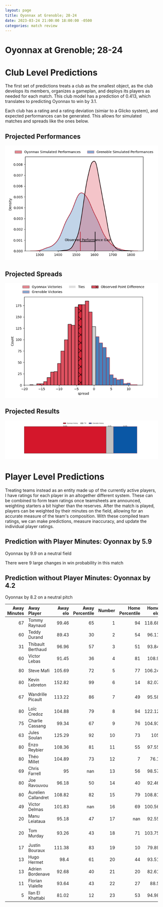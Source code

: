 ```yaml
---  
layout: page  
title: Oyonnax at Grenoble; 28-24  
date: 2023-03-24 21:00:00 18:00:00 -0500  
categories: match review  
---
```

# Oyonnax at Grenoble; 28-24

# Club Level Predictions


The first set of predictions treats a club as the smallest object, as the club develops its members, organizes a gameplan, and deploys its players as needed for each match. This club model has a prediction of 0.413, which translates to predicting Oyonnax to win by 3.1.

Each club has a rating and a rating deviation (simiar to a Glicko system), and expected performances can be generated. This allows for simulated matches and spreads like the ones below.
## Projected Performances


![Projected Performances](plots/performances_2023-03-24-Grenoble-Oyonnax.png)
## Projected Spreads


![Projected Spreads](plots/spreads_2023-03-24-Grenoble-Oyonnax.png)
## Projected Results


![Projected Results](plots/resultbar_2023-03-24-Grenoble-Oyonnax.png)
# Player Level Predictions


Treating teams instead as an entity made up of the currently active players, I have ratings for each player in an altogether different system. These can be combined to form team ratings once teamsheets are announced, weighting starters a bit higher than the reserves. After the match is played, players can be weighted by their minutes on the field, allowing for an accurate measure of the team's composition. With these compiled team ratings, we can make predictions, measure inaccuracy, and update the individual player ratings.
## Prediction with Player Minutes: Oyonnax by 5.9


Oyonnax by 9.9 on a neutral field

There were 9 large changes in win probability in this match
## Prediction without Player Minutes: Oyonnax by 4.2


Oyonnax by 8.2 on a neutral pitch



|   Away Minutes | Away Player         |   Away elo |   Away Percentile |   Number |   Home Percentile |   Home elo | Home Player         |   Home Minutes |
|---------------:|:--------------------|-----------:|------------------:|---------:|------------------:|-----------:|:--------------------|---------------:|
|             67 | Tommy Raynaud       |      99.46 |                65 |        1 |                94 |     118.68 | Zack Gauthier       |             53 |
|             60 | Teddy Durand        |      89.43 |                30 |        2 |                54 |      96.11 | Bernabe Massa       |             57 |
|             31 | Thibault Berthaud   |      96.96 |                57 |        3 |                51 |      93.84 | Irakli Aptsiauri    |             52 |
|             60 | Victor Lebas        |      91.45 |                36 |        4 |                81 |     108.9  | Thomas Lainault     |             53 |
|             80 | Steve Mafi          |     105.69 |                72 |        5 |                77 |     106.24 | Tanginoa Halaifonua |             80 |
|             80 | Kevin Lebreton      |     152.82 |                99 |        6 |                14 |      82.07 | Talalelei Gray      |             48 |
|             67 | Wandrille Picault   |     113.22 |                86 |        7 |                49 |      95.58 | Steeve Blanc-Mappaz |             67 |
|             80 | Loïc Credoz         |     104.88 |                79 |        8 |                94 |     122.12 | Pio Muarua          |             80 |
|             75 | Charlie Cassang     |      99.34 |                67 |        9 |                76 |     104.93 | Éric Escande        |             60 |
|             63 | Jules Soulan        |     125.29 |                92 |       10 |                73 |     105    | Thomas Fortunel     |             80 |
|             80 | Enzo Reybier        |     108.36 |                81 |       11 |                55 |      97.55 | Lucas Dupont        |             80 |
|             80 | Théo Millet         |     104.89 |                73 |       12 |                 7 |      76.1  | Romain Trouilloud   |             80 |
|             69 | Chris Farrell       |      95    |               nan |       13 |                56 |      98.57 | Terence Hepetema    |             57 |
|             80 | Joe Ravouvou        |      96.18 |                50 |       14 |                40 |      92.46 | Karim Qadiri        |             80 |
|             80 | Aurelien Callandret |     108.82 |                82 |       15 |                79 |     108.81 | Julien Farnoux      |             80 |
|             49 | Victor Delmas       |     101.83 |               nan |       16 |                69 |     100.56 | Thibaut Martel      |             32 |
|             20 | Manu Leiataua       |      95.18 |                47 |       17 |               nan |      92.55 | Sam Nixon           |             28 |
|             20 | Tom Murday          |      93.26 |                43 |       18 |                71 |     103.75 | José Duarte Madeira |             27 |
|             17 | Justin Bouraux      |     111.38 |                83 |       19 |                10 |      79.89 | Luka Goginava       |             27 |
|             13 | Hugo Hermet         |      98.4  |                61 |       20 |                44 |      93.51 | Mathis Sarragallet  |             23 |
|             13 | Adrien Bordenave    |      92.68 |                40 |       21 |                20 |      82.61 | Romain Fusier       |             23 |
|             11 | Florian Vialelle    |      93.64 |                43 |       22 |                27 |      88.5  | Felipe Ezcurra      |             20 |
|              5 | Ilan El Khattabi    |      81.02 |                12 |       23 |                53 |      94.98 | Antonin Berruyer    |             13 |

